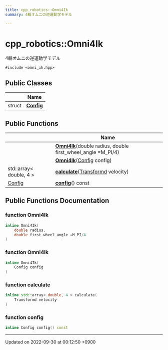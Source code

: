 ```yaml
---
title: cpp_robotics::Omni4Ik
summary: 4輪オムニの逆運動学モデル 

---
```


# cpp_robotics::Omni4Ik



4輪オムニの逆運動学モデル 


`#include <omni_ik.hpp>`

## Public Classes

|                | Name           |
| -------------- | -------------- |
| struct | **[Config](/cpp_robotics/doxybook/Classes/structcpp__robotics_1_1Omni4Ik_1_1Config/)**  |

## Public Functions

|                | Name           |
| -------------- | -------------- |
| | **[Omni4Ik](/cpp_robotics/doxybook/Classes/classcpp__robotics_1_1Omni4Ik/#function-omni4ik)**(double radius, double first_wheel_angle =M_PI/4) |
| | **[Omni4Ik](/cpp_robotics/doxybook/Classes/classcpp__robotics_1_1Omni4Ik/#function-omni4ik)**([Config](/cpp_robotics/doxybook/Classes/structcpp__robotics_1_1Omni4Ik_1_1Config/) config) |
| std::array< double, 4 > | **[calculate](/cpp_robotics/doxybook/Classes/classcpp__robotics_1_1Omni4Ik/#function-calculate)**([Transformd](/cpp_robotics/doxybook/Namespaces/namespacecpp__robotics/#using-transformd) velocity) |
| [Config](/cpp_robotics/doxybook/Classes/structcpp__robotics_1_1Omni4Ik_1_1Config/) | **[config](/cpp_robotics/doxybook/Classes/classcpp__robotics_1_1Omni4Ik/#function-config)**() const |

## Public Functions Documentation

### function Omni4Ik

```cpp
inline Omni4Ik(
    double radius,
    double first_wheel_angle =M_PI/4
)
```


### function Omni4Ik

```cpp
inline Omni4Ik(
    Config config
)
```


### function calculate

```cpp
inline std::array< double, 4 > calculate(
    Transformd velocity
)
```


### function config

```cpp
inline Config config() const
```


-------------------------------

Updated on 2022-09-30 at 00:12:50 +0900